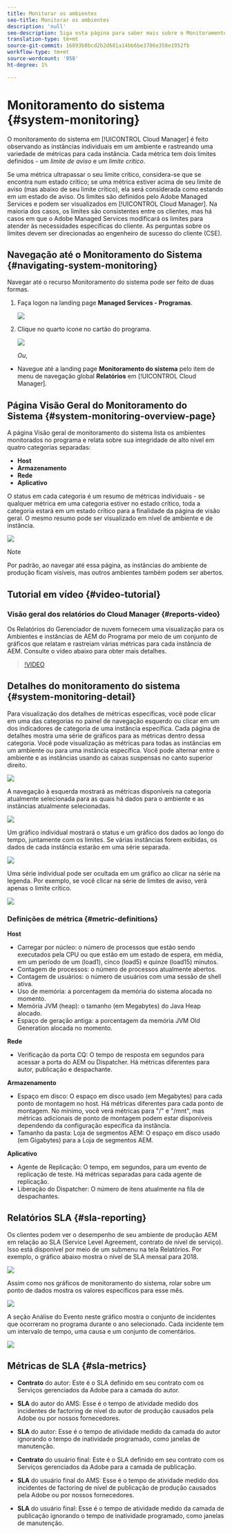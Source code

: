 ```yaml
---
title: Monitorar os ambientes
seo-title: Monitorar os ambientes
description: 'null'
seo-description: Siga esta página para saber mais sobre o Monitoramento do sistema no Gerenciador de nuvem que é feito observando as instâncias individuais em um ambiente e rastreando várias métricas para cada instância.
translation-type: tm+mt
source-git-commit: 16893b8bcd2b2d681a14bb6be3786e358e1952fb
workflow-type: tm+mt
source-wordcount: '958'
ht-degree: 1%

---
```



# Monitoramento do sistema {#system-monitoring}

O monitoramento do sistema em [!UICONTROL Cloud Manager] é feito observando as instâncias individuais em um ambiente e rastreando uma variedade de métricas para cada instância. Cada métrica tem dois limites definidos - um *limite de aviso* e um *limite crítico*.

Se uma métrica ultrapassar o seu limite crítico, considera-se que se encontra num estado crítico; se uma métrica estiver acima de seu limite de aviso (mas abaixo de seu limite crítico), ela será considerada como estando em um estado de aviso. Os limites são definidos pelo Adobe Managed Services e podem ser visualizados em [!UICONTROL Cloud Manager]. Na maioria dos casos, os limites são consistentes entre os clientes, mas há casos em que o Adobe Managed Services modificará os limites para atender às necessidades específicas do cliente. As perguntas sobre os limites devem ser direcionadas ao engenheiro de sucesso do cliente (CSE).

## Navegação até o Monitoramento do Sistema {#navigating-system-monitoring}

Navegar até o recurso Monitoramento do sistema pode ser feito de duas formas.

1. Faça logon na landing page **Managed Services - Programas**.

   ![](assets/ProgramLanding.png)

1. Clique no quarto ícone no cartão do programa.

   ![](assets/first-timea1.png)

   *Ou*,

* Navegue até a landing page **Monitoramento do sistema** pelo item de menu de navegação global **Relatórios** em [!UICONTROL Cloud Manager].


## Página Visão Geral do Monitoramento do Sistema {#system-monitoring-overview-page}

A página Visão geral de monitoramento do sistema lista os ambientes monitorados no programa e relata sobre sua integridade de alto nível em quatro categorias separadas:

* **Host**
* **Armazenamento**
* **Rede**
* **Aplicativo**

O status em cada categoria é um resumo de métricas individuais - se qualquer métrica em uma categoria estiver no estado crítico, toda a categoria estará em um estado crítico para a finalidade da página de visão geral. O mesmo resumo pode ser visualizado em nível de ambiente e de instância.

![](assets/System-Monitoring-Reports.png)

>[!NOTE]
>
>Por padrão, ao navegar até essa página, as instâncias do ambiente de produção ficam visíveis, mas outros ambientes também podem ser abertos.

## Tutorial em vídeo {#video-tutorial}

### Visão geral dos relatórios do Cloud Manager {#reports-video}

Os Relatórios do Gerenciador de nuvem fornecem uma visualização para os Ambientes e instâncias de AEM do Programa por meio de um conjunto de gráficos que relatam e rastreiam várias métricas para cada instância de AEM.
Consulte o vídeo abaixo para obter mais detalhes.

>[!VIDEO](https://video.tv.adobe.com/v/26315/)

## Detalhes do monitoramento do sistema {#system-monitoring-detail}

Para visualização dos detalhes de métricas específicas, você pode clicar em uma das categorias no painel de navegação esquerdo ou clicar em um dos indicadores de categoria de uma instância específica. Cada página de detalhes mostra uma série de gráficos para as métricas dentro dessa categoria. Você pode visualização as métricas para todas as instâncias em um ambiente ou para uma instância específica. Você pode alternar entre o ambiente e as instâncias usando as caixas suspensas no canto superior direito.

![](assets/System_Monitoring1.png)

A navegação à esquerda mostrará as métricas disponíveis na categoria atualmente selecionada para as quais há dados para o ambiente e as instâncias atualmente selecionadas.

![](assets/System_Monitoring2.png)

Um gráfico individual mostrará o status e um gráfico dos dados ao longo do tempo, juntamente com os limites. Se várias instâncias forem exibidas, os dados de cada instância estarão em uma série separada.

![](assets/Monitoring_Graphs1.png)

Uma série individual pode ser ocultada em um gráfico ao clicar na série na legenda.
Por exemplo, se você clicar na série de limites de aviso, verá apenas o limite crítico.

![](assets/Monitoring_Graphs2.png)

### Definições de métrica {#metric-definitions}

**Host**

* Carregar por núcleo: o número de processos que estão sendo executados pela CPU ou que estão em um estado de espera, em média, em um período de um (load1), cinco (load5) e quinze (load15) minutos.
* Contagem de processos: o número de processos atualmente abertos.
* Contagem de usuários: o número de usuários com uma sessão de shell ativa.
* Uso de memória: a porcentagem da memória do sistema alocada no momento.
* Memória JVM (heap): o tamanho (em Megabytes) do Java Heap alocado.
* Espaço de geração antiga: a porcentagem da memória JVM Old Generation alocada no momento.

**Rede**

* Verificação da porta CQ: O tempo de resposta em segundos para acessar a porta do AEM ou Dispatcher. Há métricas diferentes para autor, publicação e despachante.

**Armazenamento**

* Espaço em disco: O espaço em disco usado (em Megabytes) para cada ponto de montagem no host. Há métricas diferentes para cada ponto de montagem. No mínimo, você verá métricas para &quot;/&quot; e &quot;/mnt&quot;, mas métricas adicionais de ponto de montagem podem estar disponíveis dependendo da configuração específica da instância.
* Tamanho da pasta: Loja de segmentos AEM: O espaço em disco usado (em Gigabytes) para a Loja de segmentos AEM.

**Aplicativo**

* Agente de Replicação: O tempo, em segundos, para um evento de replicação de teste. Há métricas separadas para cada agente de replicação.
* Liberação do Dispatcher: O número de itens atualmente na fila de despachantes.

## Relatórios SLA {#sla-reporting}

Os clientes podem ver o desempenho de seu ambiente de produção AEM em relação ao SLA (Service Level Agreement, contrato de nível de serviço). Isso está disponível por meio de um submenu na tela Relatórios.
Por exemplo, o gráfico abaixo mostra o nível de SLA mensal para 2018.

![](assets/SLA-Reports-one.png)

Assim como nos gráficos de monitoramento do sistema, rolar sobre um ponto de dados mostra os valores específicos para esse mês.

![](assets/SLA-Reports-two.png)

A seção Análise do Evento neste gráfico mostra o conjunto de incidentes que ocorreram no programa durante o ano selecionado. Cada incidente tem um intervalo de tempo, uma causa e um conjunto de comentários.

![](assets/sla-reporting3.png)

## Métricas de SLA {#sla-metrics}

* **Contrato** do autor: Este é o SLA definido em seu contrato com os Serviços gerenciados da Adobe para a camada do autor.

* **SLA** do autor do AMS: Esse é o tempo de atividade medido dos incidentes de factoring de nível do autor de produção causados pela Adobe ou por nossos fornecedores.

* **SLA** do autor: Esse é o tempo de atividade medido da camada do autor ignorando o tempo de inatividade programado, como janelas de manutenção.

* **Contrato** do usuário final: Este é o SLA definido em seu contrato com os Serviços gerenciados da Adobe para a camada de publicação.

* **SLA** do usuário final do AMS: Esse é o tempo de atividade medido dos incidentes de factoring de nível de publicação de produção causados pela Adobe ou por nossos fornecedores.

* **SLA** do usuário final: Esse é o tempo de atividade medido da camada de publicação ignorando o tempo de inatividade programado, como janelas de manutenção.